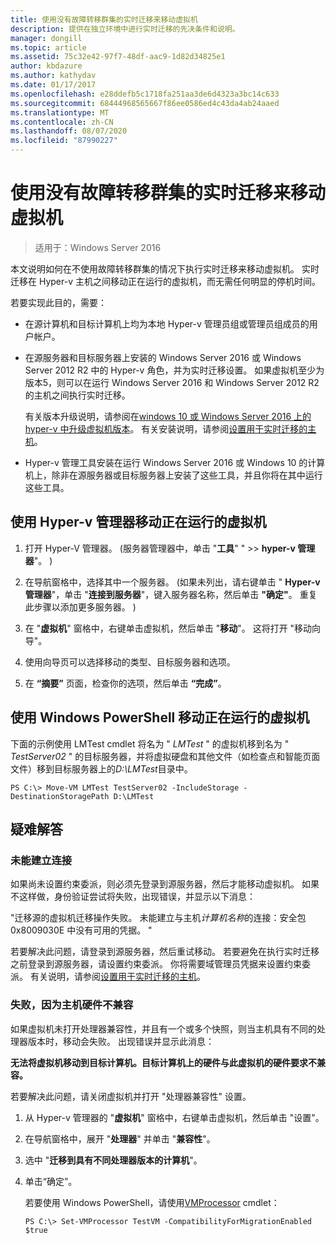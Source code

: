 ```yaml
---
title: 使用没有故障转移群集的实时迁移来移动虚拟机
description: 提供在独立环境中进行实时迁移的先决条件和说明。
manager: dongill
ms.topic: article
ms.assetid: 75c32e42-97f7-48df-aac9-1d82d34825e1
author: kbdazure
ms.author: kathydav
ms.date: 01/17/2017
ms.openlocfilehash: e28ddefb5c1718fa251aa3de6d4323a3bc14c633
ms.sourcegitcommit: 68444968565667f86ee0586ed4c43da4ab24aaed
ms.translationtype: MT
ms.contentlocale: zh-CN
ms.lasthandoff: 08/07/2020
ms.locfileid: "87990227"
---
```

# <a name="use-live-migration-without-failover-clustering-to-move-a-virtual-machine"></a>使用没有故障转移群集的实时迁移来移动虚拟机

>适用于：Windows Server 2016

本文说明如何在不使用故障转移群集的情况下执行实时迁移来移动虚拟机。 实时迁移在 Hyper-v 主机之间移动正在运行的虚拟机，而无需任何明显的停机时间。

若要实现此目的，需要：

- 在源计算机和目标计算机上均为本地 Hyper-v 管理员组或管理员组成员的用户帐户。

- 在源服务器和目标服务器上安装的 Windows Server 2016 或 Windows Server 2012 R2 中的 Hyper-v 角色，并为实时迁移设置。 如果虚拟机至少为版本5，则可以在运行 Windows Server 2016 和 Windows Server 2012 R2 的主机之间执行实时迁移。

    有关版本升级说明，请参阅在[windows 10 或 Windows Server 2016 上的 hyper-v 中升级虚拟机版本](../deploy/Upgrade-virtual-machine-version-in-Hyper-V-on-Windows-or-Windows-Server.md)。 有关安装说明，请参阅[设置用于实时迁移的主机](../deploy/Set-up-hosts-for-live-migration-without-Failover-Clustering.md)。

- Hyper-v 管理工具安装在运行 Windows Server 2016 或 Windows 10 的计算机上，除非在源服务器或目标服务器上安装了这些工具，并且你将在其中运行这些工具。

## <a name="use-hyper-v-manager-to-move-a-running-virtual-machine"></a>使用 Hyper-v 管理器移动正在运行的虚拟机

1.  打开 Hyper-V 管理器。  (服务器管理器中，单击 "**工具**" "  >> **hyper-v 管理器**"。 ) 

2.  在导航窗格中，选择其中一个服务器。  (如果未列出，请右键单击 " **Hyper-v 管理器**"，单击 "**连接到服务器**"，键入服务器名称，然后单击 **"确定"**。 重复此步骤以添加更多服务器。 ) 

3.  在 "**虚拟机**" 窗格中，右键单击虚拟机，然后单击 "**移动**"。 这将打开 "移动向导"。

4.  使用向导页可以选择移动的类型、目标服务器和选项。

5.  在 **“摘要”** 页面，检查你的选项，然后单击 **“完成”**。

## <a name="use-windows-powershell-to-move-a-running-virtual-machine"></a>使用 Windows PowerShell 移动正在运行的虚拟机

下面的示例使用 LMTest cmdlet 将名为 " *LMTest* " 的虚拟机移到名为 " *TestServer02* " 的目标服务器，并将虚拟硬盘和其他文件（如检查点和智能页面文件）移到目标服务器上的*D:\LMTest*目录中。

```
PS C:\> Move-VM LMTest TestServer02 -IncludeStorage -DestinationStoragePath D:\LMTest
```

## <a name="troubleshooting"></a>疑难解答

### <a name="failed-to-establish-a-connection"></a>未能建立连接

如果尚未设置约束委派，则必须先登录到源服务器，然后才能移动虚拟机。 如果不这样做，身份验证尝试将失败，出现错误，并显示以下消息：

"迁移源的虚拟机迁移操作失败。
未能建立与主机*计算机名称*的连接：安全包0x8009030E 中没有可用的凭据。 "

 若要解决此问题，请登录到源服务器，然后重试移动。 若要避免在执行实时迁移之前登录到源服务器，请设置约束委派。 你将需要域管理员凭据来设置约束委派。 有关说明，请参阅[设置用于实时迁移的主机](../deploy/Set-up-hosts-for-live-migration-without-Failover-Clustering.md)。

 ### <a name="failed-because-the-host-hardware-isnt-compatible"></a>失败，因为主机硬件不兼容

 如果虚拟机未打开处理器兼容性，并且有一个或多个快照，则当主机具有不同的处理器版本时，移动会失败。 出现错误并显示此消息：

**无法将虚拟机移动到目标计算机。目标计算机上的硬件与此虚拟机的硬件要求不兼容。**

 若要解决此问题，请关闭虚拟机并打开 "处理器兼容性" 设置。

1. 从 Hyper-v 管理器的 "**虚拟机**" 窗格中，右键单击虚拟机，然后单击 "设置"。
2. 在导航窗格中，展开 "**处理器**" 并单击 "**兼容性**"。
3. 选中 "**迁移到具有不同处理器版本的计算机**"。
4. 单击“确定”。

   若要使用 Windows PowerShell，请使用[VMProcessor](/powershell/module/hyper-v/set-vmprocessor?view=win10-ps) cmdlet：

   ```
   PS C:\> Set-VMProcessor TestVM -CompatibilityForMigrationEnabled $true
   ```